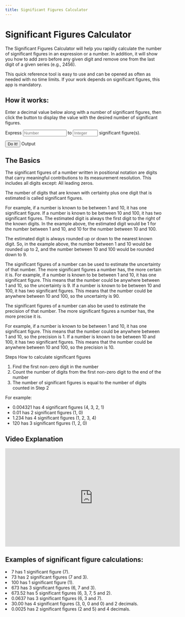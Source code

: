 ```yaml
---
title: Significant Figures Calculator
---
```



# Significant Figures Calculator

The Significant Figures Calculator will help you rapidly calculate the number of significant figures in an expression or a number. In addition, it will show you how to add zero before any given digit and remove one from the last digit of a given series (e.g., 2456).

This quick reference tool is easy to use and can be opened as often as needed with no time limits. If your work depends on significant figures, this app is mandatory.

## How it works:

Enter a decimal value below along with a number of significant figures, then click the button to display the value with the desired number of significant figures.


<form action="" class="form-inline" id="num-sig-figs-form">
Express <input id="number" type="number" class="form-control" style="width: 140px;" placeholder="Number" /> to <input id="num-sig-figs" type="number" class="form-control" style="width: 80px;" placeholder="Integer" /> significant figure(s).
</form>


<p>
<button class="btn btn-primary" onclick="if(parseInt($('#num-sig-figs').val()) > 0 && parseFloat($('#number').val())) { showWithSigFigs($('#number').val(), $('#num-sig-figs').val()); $('#num-sig-figs-form').removeClass('has-error'); } else { $('num-sig-figs-form').addClass('has-error'); }">Do It!</button>
<span class="btn btn-success disabled" id="output">Output</span>
</p>

<h2>The Basics</h2>
<p>
The significant figures of a number written in positional notation are digits that carry meaningful contributions to its measurement resolution. This includes all digits except: All leading zeros. 
</p>
<p>The number of digits that are known with certainty plus one digit that is estimated is called significant figures.</p>
<p>For example, if a number is known to be between 1 and 10, it has one significant figure. If a number is known to be between 10 and 100, it has two significant figures.  The estimated digit is always the first digit to the right of the known digits. In the example above, the estimated digit would be 1 for the number between 1 and 10, and 10 for the number between 10 and 100. </p>
<p>The estimated digit is always rounded up or down to the nearest known digit. So, in the example above, the number between 1 and 10 would be rounded up to 2, and the number between 10 and 100 would be rounded down to 9. </p>
<p>The significant figures of a number can be used to estimate the uncertainty of that number. The more significant figures a number has, the more certain it is.  For example, if a number is known to be between 1 and 10, it has one significant figure. This means that the number could be anywhere between 1 and 10, so the uncertainty is 9.  If a number is known to be between 10 and 100, it has two significant figures. This means that the number could be anywhere between 10 and 100, so the uncertainty is 90. </p>
<p>The significant figures of a number can also be used to estimate the precision of that number. The more significant figures a number has, the more precise it is. </p>
<p>For example, if a number is known to be between 1 and 10, it has one significant figure. This means that the number could be anywhere between 1 and 10, so the precision is 1.  If a number is known to be between 10 and 100, it has two significant figures. This means that the number could be anywhere between 10 and 100, so the precision is 10.</p>


<p>Steps How to calculate significant figures</p>
<ol>
<li>Find the first non-zero digit in the number</li>
<li>Count the number of digits from the first non-zero digit to the end of the number</li>
<li>The number of significant figures is equal to the number of digits counted in Step 2</li>
</ol>
<p>For example:</p>
<ul>
<li>0.004321 has 4 significant figures (4, 3, 2, 1)</li>
<li>0.01 has 2 significant figures (1, 0)</li>
<li>1.234 has 4 significant figures (1, 2, 3, 4)</li>
<li>120 has 3 significant figures (1, 2, 0)</li>
</ul>

<h2>Video Explanation</h2> 

 <iframe width="560" height="315" src="https://www.youtube.com/embed/eCJ76hz7jPM" frameborder="0" allow="accelerometer; autoplay; clipboard-write; encrypted-media; gyroscope; picture-in-picture" allowfullscreen></iframe>

 <h2>Examples of significant figure calculations:</h2>
 <p>
  
<li>7 has 1 significant figure (7).</li>
<li>73 has 2 significant figures (7 and 3).</li>
<li>100 has 1 significant figure (1).</li>
<li>673 has 3 significant figures (6, 7 and 3).</li>
<li>673.52 has 5 significant figures (6, 3, 7, 5 and 2).</li>
<li>0.0637 has 3 significant figures (6, 3 and 7).</li>
<li>30.00 has 4 significant figures (3, 0, 0 and 0) and 2 decimals.</li>
 <li>0.0025 has 2 significant figures (2 and 5) and 4 decimals.</li>

 </p>

 <script data-ad-client="ca-pub-9285318390568770" async src="https://pagead2.googlesyndication.com/pagead/js/adsbygoogle.js"></script>


<script type="text/javascript" src="https://code.jquery.com/jquery-2.2.4.min.js"></script>
<script type="text/javascript" src="sig-figs.js"></script>
<script src="https://cdn.jsdelivr.net/npm/bootstrap@4.5.3/dist/js/bootstrap.bundle.min.js" integrity="sha384-ho+j7jyWK8fNQe+A12Hb8AhRq26LrZ/JpcUGGOn+Y7RsweNrtN/tE3MoK7ZeZDyx" crossorigin="anonymous"></script>

<script type="text/javascript">
  
function showWithSigFigs(numStr, n) {
var num = parseInt(n);
var sf = new SigFloat(numStr);
$('#output').html(sf.withSigFigures(num).toFixed());
}
</script>

